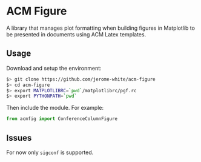 # ACM Figure

A library that manages plot formatting when building figures in
Matplotlib to be presented in documents using ACM Latex templates.

## Usage

Download and setup the environment:
```bash
$> git clone https://github.com/jerome-white/acm-figure
$> cd acm-figure
$> export MATPLOTLIBRC=`pwd`/matplotlibrc/pgf.rc
$> export PYTHONPATH=`pwd`
```

Then include the module. For example:
```python
from acmfig import ConferenceColumnFigure
```

## Issues

For now only `sigconf` is supported.
